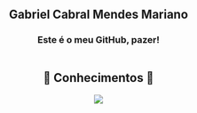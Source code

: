 <div class="cabecalho">
    <h2 align="center">Gabriel Cabral Mendes Mariano</h2>
    <h3 align="center">Este é o meu GitHub, pazer!</h3>
    <p align="center">
        <img src="https://skillicons.dev/icons?i=github" alt="">
    </p>
</div>
<div class="corpo">
    <h2 align="center">🧠 Conhecimentos 🧠</h2>
        <p align="center">
        <a href="https://skillicons.dev">
            <img align="center" src="https://skillicons.dev/icons?i=cs,java,py">
        </a>
        </p>
</div>
<div class="rodape">
            
 </div>